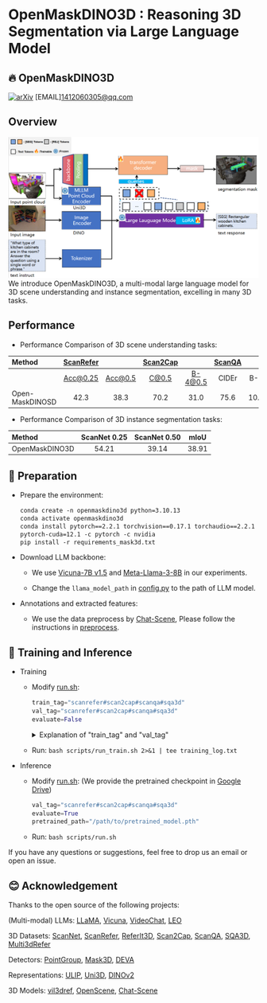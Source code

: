 # OpenMaskDINO3D : Reasoning 3D Segmentation via Large Language Model


## 🔥 OpenMaskDINO3D
[![arXiv](https://img.shields.io/badge/arXiv-2405.17427-red)](https://arxiv.org/abs/2506.04837)
[EMAIL]1412060305@qq.com

## Overview
![OpenMaskDINO3D](OpenMaskDINO3D_arch.png)
We introduce OpenMaskDINO3D, a multi-modal large language model for 3D scene understanding and instance segmentation, excelling in many 3D tasks.

## Performance

- Performance Comparison of 3D scene understanding tasks:

| Method                | [ScanRefer](https://github.com/daveredrum/ScanRefer) |       | [Scan2Cap](https://github.com/daveredrum/Scan2Cap) |       | [ScanQA](https://github.com/ATR-DBI/ScanQA) |       | [SQA3D](https://github.com/SilongYong/SQA3D) |       |
|:---------------------|:---------:|:-----:|:-------:|:-----:|:-------------------------------------------:|:-----:|:----:|:-----:|
|                      | Acc@0.25  | Acc@0.5 | C@0.5   | B-4@0.5 |                      CIDEr                       | B-4   | EM   | EM-R  |
| Open-MaskDINOSD       | 42.3      | 38.3    | 70.2    | 31.0    |                    75.6                     | 10.7  | -    | 44.1  |
 
- Performance Comparison of 3D instance segmentation tasks:

| Method           | ScanNet 0.25 | ScanNet 0.50 | mIoU  |
|:----------------|:------------:|:------------:|:-----:|
| OpenMaskDINO3D   | 54.21        | 39.14        | 38.91 |

## 🔨 Preparation

- Prepare the environment:
  
  ```shell
  conda create -n openmaskdino3d python=3.10.13
  conda activate openmaskdino3d
  conda install pytorch==2.2.1 torchvision==0.17.1 torchaudio==2.2.1 pytorch-cuda=12.1 -c pytorch -c nvidia
  pip install -r requirements_mask3d.txt
  ```
  
- Download LLM backbone:
  -  We use [Vicuna-7B v1.5](https://huggingface.co/lmsys/vicuna-7b-v1.5) and [Meta-Llama-3-8B](https://huggingface.co/meta-llama/Meta-Llama-3-8B) in our experiments.

  - Change the `llama_model_path` in [config.py](./scripts/config.py) to the path of LLM model.
  

- Annotations and extracted features:
  
  - We use the data preprocess by [Chat-Scene](https://github.com/ZzZZCHS/Chat-Scene), Please follow the instructions in [preprocess](preprocess/).


## 🤖 Training and Inference

- Training
  - Modify [run.sh](scripts/run.sh):
    ```python
    train_tag="scanrefer#scan2cap#scanqa#sqa3d"
    val_tag="scanrefer#scan2cap#scanqa#sqa3d"
    evaluate=False
    ```

    <details>
    <summary> Explanation of "train_tag" and "val_tag" </summary>

    - Use `#` to seperate different datasets

    - Datasets:
      - `scanrefer`: [ScanRefer](https://github.com/daveredrum/ScanRefer) Dataset
      - `scan2cap`: [Scan2Cap](https://github.com/daveredrum/Scan2Cap) Dataset
      - `scanqa`: [ScanQA](https://github.com/ATR-DBI/ScanQA) Dataset
      - `sqa3d`: [SQA3D](https://github.com/SilongYong/SQA3D) Dataset
    </details>
  - Run: `bash scripts/run_train.sh 2>&1 | tee training_log.txt`


- Inference
  
  - Modify [run.sh](scripts/run.sh): (We provide the pretrained checkpoint in [Google Drive](https://drive.google.com/drive/folders/12RV0N_mPPjD8oDWz_kIfORCY9GvJX2WN?usp=sharing))
  
    ```python
    val_tag="scanrefer#scan2cap#scanqa#sqa3d"
    evaluate=True
    pretrained_path="/path/to/pretrained_model.pth"
    ```
  
  - Run: `bash scripts/run.sh`

If you have any questions or suggestions, feel free to drop us an email or open an issue.

## 😊 Acknowledgement

Thanks to the open source of the following projects:

(Multi-modal) LLMs:
[LLaMA](https://github.com/facebookresearch/llama), 
[Vicuna](https://github.com/lm-sys/FastChat),
[VideoChat](https://github.com/OpenGVLab/Ask-Anything/tree/main/video_chat), 
[LEO](https://github.com/embodied-generalist/embodied-generalist)

3D Datasets:
[ScanNet](https://github.com/ScanNet/ScanNet), 
[ScanRefer](https://github.com/daveredrum/ScanRefer), 
[ReferIt3D](https://github.com/referit3d/referit3d), 
[Scan2Cap](https://github.com/daveredrum/Scan2Cap), 
[ScanQA](https://github.com/ATR-DBI/ScanQA), 
[SQA3D](https://github.com/SilongYong/SQA3D), 
[Multi3dRefer](https://github.com/3dlg-hcvc/M3DRef-CLIP)

Detectors:
[PointGroup](https://github.com/dvlab-research/PointGroup), 
[Mask3D](https://github.com/JonasSchult/Mask3D),
[DEVA](https://github.com/hkchengrex/Tracking-Anything-with-DEVA)

Representations:
[ULIP](https://github.com/salesforce/ULIP), 
[Uni3D](https://github.com/baaivision/Uni3D),
[DINOv2](https://github.com/facebookresearch/dinov2)

3D Models:
[vil3dref](https://github.com/cshizhe/vil3dref),
[OpenScene](https://github.com/pengsongyou/openscene),
[Chat-Scene](https://github.com/ZzZZCHS/Chat-Scene)

